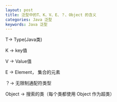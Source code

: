 ```yaml
---
layout: post
title: 泛型中的T、K、V、E、？、Object 的含义
categories: Java 泛型
keywords: Java 泛型
---
```


T-> Type(Java类)

K -> key值

V -> Value值

E -> Element， 集合的元素

？-> 无限制通配符类型

Object -> 搜索的类（每个类都使用 Object 作为超类）



